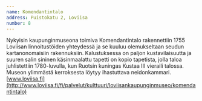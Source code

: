 ```yaml
---
name: Komendantintalo
address: Puistokatu 2, Loviisa
number: 8
---
```

Nykyisin kaupunginmuseona toimiva Komendantintalo rakennettiin 1755 Loviisan linnoitustöiden yhteydessä ja se kuuluu olemukseltaan seudun kartanonomaisiin rakennuksiin. Kalustuksessa on paljon kustavilaisuutta ja suuren salin sininen käsinmaalattu tapetti on kopio tapetista, jolla taloa juhlistettiin 1780-luvulla, kun Ruotsin kuningas Kustaa III vieraili talossa. Museon ylimmästä kerroksesta löytyy ihastuttava neidonkammari. [www.loviisa.fi](http://www.loviisa.fi/fi/palvelut/kulttuuri/loviisankaupunginmuseo/komendantintalo)
